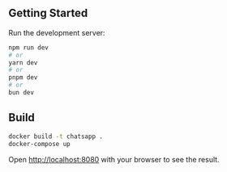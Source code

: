 ## Getting Started

Run the development server:

```bash
npm run dev
# or
yarn dev
# or
pnpm dev
# or
bun dev
```
## Build
```bash
docker build -t chatsapp .
docker-compose up
```

Open [http://localhost:8080](http://localhost:8080) with your browser to see the result.
